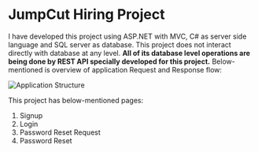 # JumpCut Hiring Project

I have developed this project using ASP.NET with MVC, C# as server side language and SQL server as database. This project does not interact directly with database at any level. <b>All of its database level operations are being done by REST API specially developed for this project.</b> Below-mentioned is overview of application Request and Response flow:

![Application Structure](JumpCutTest/JumpCut/Content/GitHub/AppStruct.png)

        
      
This project has below-mentioned pages:
<ol>
  <li>Signup
  <li>Login
  <li>Password Reset Request
  <li>Password Reset
</ol>

